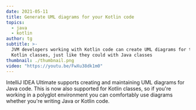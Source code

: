 ```yaml
---
date: 2021-05-11
title: Generate UML diagrams for your Kotlin code
topics:
  - java
  - kotlin
author: tg
subtitle: >-
  JVM developers working with Kotlin code can create UML diagrams for their
  Kotlin classes, just like they could with Java classes
thumbnail: ./thumbnail.png
video: "https://youtu.be/FwXu38dk1m0"
---
```


IntelliJ IDEA Ultimate supports creating and maintaining UML diagrams for Java code. This is now also supported for Kotlin classes, so if you're working in a polyglot environment you can comfortably use diagrams whether you're writing Java or Kotlin code.
